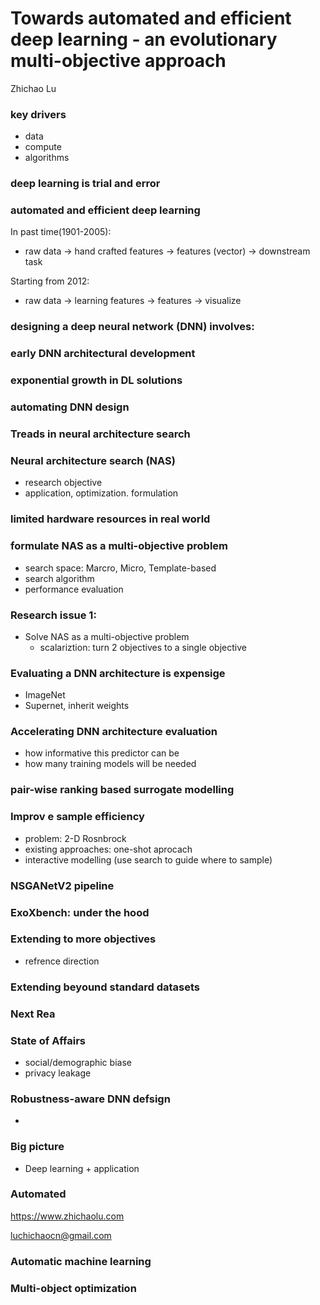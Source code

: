 # Towards automated and efficient deep learning - an evolutionary multi-objective approach

Zhichao Lu


### key drivers
- data
- compute
- algorithms

### deep learning is trial and error

### automated and efficient deep learning

In past time(1901-2005):
  - raw data -> hand crafted features -> features (vector) -> downstream task

Starting from 2012:
  - raw data -> learning features -> features -> visualize

### designing a deep neural network (DNN) involves:

### early DNN architectural development

### exponential growth in DL solutions

### automating DNN design

### Treads in neural architecture search

### Neural architecture search (NAS)
 - research objective
 - application, optimization. formulation

### limited hardware resources in real world

### formulate NAS as a multi-objective problem
  - search space: Marcro, Micro, Template-based
  - search algorithm
  - performance evaluation

### Research issue 1: 
  - Solve NAS as a multi-objective problem
    - scalariztion: turn 2 objectives to a single objective
   
### Evaluating a DNN architecture is expensige
  - ImageNet
  - Supernet, inherit weights

### Accelerating DNN architecture evaluation
  - how informative this predictor can be
  - how many training models will be needed

### pair-wise ranking based surrogate modelling

### Improv e sample efficiency
  - problem: 2-D Rosnbrock 
  - existing approaches: one-shot aprocach
  - interactive modelling (use search to guide where to sample)

### NSGANetV2 pipeline

### ExoXbench: under the hood

### Extending to more objectives
- refrence direction

### Extending beyound standard datasets

### Next Rea

### State of Affairs
  - social/demographic biase
  - privacy leakage

### Robustness-aware DNN defsign

  - 


### Big picture
  - Deep learning + application

### Automated



https://www.zhichaolu.com

luchichaocn@gmail.com


### Automatic machine learning

### Multi-object optimization

